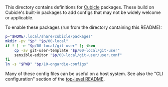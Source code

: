 This directory contains definitions for
[Cubicle](https://github.com/ongardie/cubicle/) packages. These build on
Cubicle's built-in packages to add configs that may not be widely welcome or
applicable.

To enable these packages (run from the directory containing this README):

```sh
p="$HOME/.local/share/cubicle/packages"
mkdir -pv "$p" "$p/00-local"
if ! [ -e "$p/00-local/git-user" ]; then
    cp -av git-user-template "$p/00-local/git-user"
    sensible-editor "$p/00-local/git-user/user.conf"
fi
ln -s "$PWD" "$p/10-ongardie-configs"
```

Many of these config files can be useful on a host system. See also the "CLI
configuration" section of the [top-level README](../README.md).
